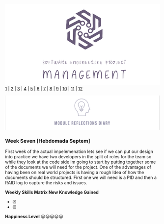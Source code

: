 ![Logo](Images/Logo.png)
[1](/MyPortfolio/SEPM/Unit01.html) | [2](/MyPortfolio/SEPM/Unit02.html) | [3](/MyPortfolio/SEPM/Unit03.html) | [4](/MyPortfolio/SEPM/Unit04.html) | [5](/MyPortfolio/SEPM/Unit05.html) | [6](/MyPortfolio/SEPM/Unit06.html) | [7](/MyPortfolio/SEPM/Unit07.html) | [8](/MyPortfolio/SEPM/Unit08.html) | [9](/MyPortfolio/SEPM/Unit09.html) | [10](/MyPortfolio/SEPM/Unit10.html) | [11](/MyPortfolio/SEPM/Unit11.html) | [12](/MyPortfolio/SEPM/Unit12.html)

![Logo](Images/Diary.png)
### Week Seven [Hebdomada Septem]

First week of the actual impelemenation lets see if we can put our design into practice we have two developers in the split of roles for the team so while they look at the code side im going to start by putting together some of the documents we will need for the project. One of the advantages of having been on real world projects is having a rough Idea of how the documents should be structured. First one we will need is a PID and then a RAID log to capture the risks and issues.

**Weekly Skills Matrix New Knowledge Gained**

- [x] 
- [x] 

**Happiness Level**
😀😀😀😀😀
